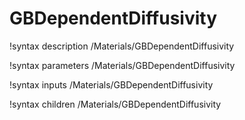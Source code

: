 <!-- MOOSE Documentation Stub: Remove this when content is added. -->

# GBDependentDiffusivity

!syntax description /Materials/GBDependentDiffusivity

!syntax parameters /Materials/GBDependentDiffusivity

!syntax inputs /Materials/GBDependentDiffusivity

!syntax children /Materials/GBDependentDiffusivity
